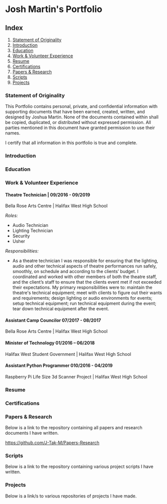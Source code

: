 # Josh Martin's Portfolio
## Index
1. [Statement of Originality](https://github.com/J-Tak-M/Josh-M.github.io/blob/main/README.md#statement-of-originality)
2. [Introduction](https://github.com/J-Tak-M/Josh-M.github.io/blob/main/README.md#introduction)
3. [Education](https://github.com/J-Tak-M/Josh-M.github.io/blob/main/README.md#education)
4. [Work & Volunteer Experience](https://github.com/J-Tak-M/Josh-M.github.io/blob/main/README.md#work--volunteer-experience)
5. [Resume](https://github.com/J-Tak-M/Josh-M.github.io/blob/main/README.md#resume)
6. [Certifications](https://github.com/J-Tak-M/Josh-M.github.io/blob/main/README.md#certifications)
7. [Papers & Research](https://github.com/J-Tak-M/Josh-M.github.io/blob/main/README.md#papers--research)
8. [Scripts](https://github.com/J-Tak-M/Josh-M.github.io/blob/main/README.md#scripts)
9. [Projects](https://github.com/J-Tak-M/Josh-M.github.io/blob/main/README.md#projects)

### Statement of Originality
This Portfolio contains personal, private, and confidential information with supporting documents that have been earned, created, written, and designed by Joshua Martin. None of the documents contained within shall be copied, duplicated, or distributed without expressed permission. All parties mentioned in this document have granted permission to use their names. 

I certify that all information in this portfolio is true and complete.

### Introduction

### Education

### Work & Volunteer Experience
#### Theatre Technician | 09/2016 - 09/2019
Bella Rose Arts Centre | Halifax West High School

*Roles:*
- Audio Technician
- Lighting Technician
- Security
- Usher

*Responsibilities:*
- As a theatre technician I was responsible for ensuring that the lighting, audio and other technical aspects of theatre performances run safely, smoothly, on schedule and according to the clients’ budget. I coordinated and worked with other members of both the theatre staff, and the client’s staff to ensure that the clients event met if not exceeded their expectations. My primary responsibilities were to: maintain the theatre's technical equipment; meet with clients to figure out their wants and requirements; design lighting or audio environments for events; setup technical equipment; run technical equipment during the event; tear down technical equipment after the event.

#### Assistant Camp Councilor  07/2017 - 08/2017
Bella Rose Arts Centre | Halifax West High School

#### Minister of Technology  01/2016 – 06/2018
Halifax West Student Government | Halifax West High School

#### Assistant Python Programmer  010/2016 - 04/2019
Raspberry Pi Life Size 3d Scanner Project | Halifax West High School


### Resume

### Certifications

### Papers & Research
Below is a link to the repository containing all papers and research documents I have written.

https://github.com/J-Tak-M/Papers-Research


### Scripts
Below is a link to the repository containing various project scripts I have written.

### Projects
Below is a link/s to various repositories of projects I have made.
